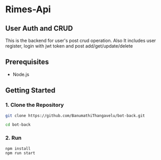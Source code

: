 # Rimes-Api

## User Auth and CRUD

This is the backend for user's post crud operation. Also It includes user register, login with jwt token and post add/get/update/delete

## Prerequisites

- Node.js

## Getting Started

### 1. Clone the Repository

```bash
git clone https://github.com/BanumathiThangavelu/bot-back.git

cd bot-back
```

### 2. Run

```bash
npm install
npm run start
```
